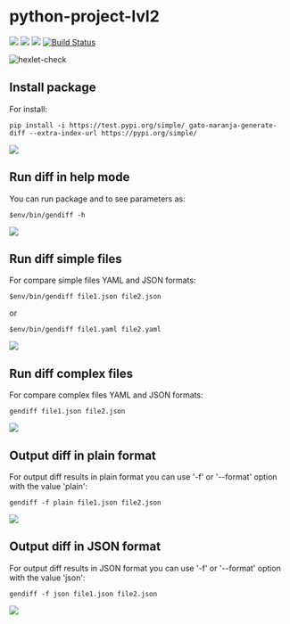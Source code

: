 # python-project-lvl2

<a href="https://codeclimate.com/github/gato-naranja/python-project-lvl2/maintainability"><img src="https://api.codeclimate.com/v1/badges/44b83298ab4181bff76c/maintainability" /></a>
<a href="https://travis-ci.com/github/gato-naranja/python-project-lvl1/jobs/371752498"><img src="https://travis-ci.com/gato-naranja/python-project-lvl2.svg?branch=master" /></a>
<a href="https://codeclimate.com/github/gato-naranja/python-project-lvl2/test_coverage"><img src="https://api.codeclimate.com/v1/badges/44b83298ab4181bff76c/test_coverage" /></a>
<a href="https://actions-badge.atrox.dev/gato-naranja/python-project-lvl2/goto?ref=master"><img alt="Build Status" src="https://img.shields.io/endpoint.svg?url=https%3A%2F%2Factions-badge.atrox.dev%2Fgato-naranja%2Fpython-project-lvl2%2Fbadge%3Fref%3Dmaster&style=flat" /></a>

![hexlet-check](https://github.com/gato-naranja/python-project-lvl2/workflows/hexlet-check/badge.svg)

## Install package

For install:
```
pip install -i https://test.pypi.org/simple/ gato-naranja-generate-diff --extra-index-url https://pypi.org/simple/
```
<a href="https://asciinema.org/a/lvf8QuQCTsqOLS4ZwH7QDqWbU" target="_blank"><img src="https://asciinema.org/a/lvf8QuQCTsqOLS4ZwH7QDqWbU.svg" /></a>

## Run diff in help mode

You can run package and to see parameters as:
```
$env/bin/gendiff -h
```
<a href="https://asciinema.org/a/IVIgvr1XV6ZPKA7kjPm8cfvbd" target="_blank"><img src="https://asciinema.org/a/IVIgvr1XV6ZPKA7kjPm8cfvbd.svg" /></a>

## Run diff simple files

For compare simple files YAML and JSON formats:
```
$env/bin/gendiff file1.json file2.json
```
or
```
$env/bin/gendiff file1.yaml file2.yaml
```
<a href="https://asciinema.org/a/DpuiMnQsHfvjt7txgAsgQMPpY" target="_blank"><img src="https://asciinema.org/a/DpuiMnQsHfvjt7txgAsgQMPpY.svg" /></a>

## Run diff complex files
For compare complex files YAML and JSON formats:
```
gendiff file1.json file2.json
```
<a href="https://asciinema.org/a/qzFytjjg5K7tHnq1wb1MFa99s" target="_blank"><img src="https://asciinema.org/a/qzFytjjg5K7tHnq1wb1MFa99s.svg" /></a>

## Output diff in plain format
For output diff results in plain format you can use '-f' or '--format' option with the value 'plain':
```
gendiff -f plain file1.json file2.json
```
<a href="https://asciinema.org/a/x2Al0RdAzK1vqOjqq8b6GlCjz" target="_blank"><img src="https://asciinema.org/a/x2Al0RdAzK1vqOjqq8b6GlCjz.svg" /></a>

## Output diff in JSON format
For output diff results in JSON format you can use '-f' or '--format' option with the value 'json':
```
gendiff -f json file1.json file2.json
```
<a href="https://asciinema.org/a/kUv1vxVwHK5TA2wxe9Re9qoWK" target="_blank"><img src="https://asciinema.org/a/kUv1vxVwHK5TA2wxe9Re9qoWK.svg" /></a>
